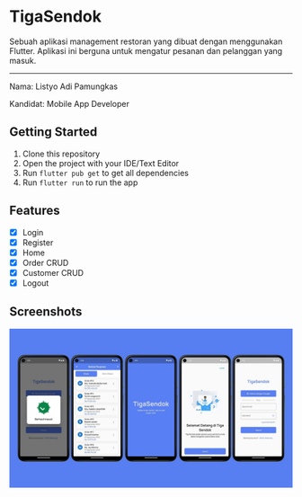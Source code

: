 # TigaSendok 
Sebuah aplikasi management restoran yang dibuat dengan menggunakan Flutter. Aplikasi ini berguna untuk mengatur pesanan dan pelanggan yang masuk.

----
Nama: Listyo Adi Pamungkas

Kandidat: Mobile App Developer



## Getting Started
1. Clone this repository
2. Open the project with your IDE/Text Editor
3. Run `flutter pub get` to get all dependencies
4. Run `flutter run` to run the app


## Features
- [x] Login
- [x] Register
- [x] Home
- [x] Order CRUD
- [x] Customer CRUD
- [x] Logout

## Screenshots
<img src='screenshot/Screenshot.jpg'>
